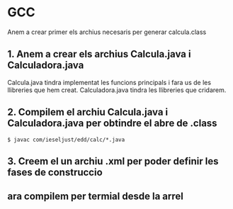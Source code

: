 # GCC
Anem a crear primer els archius necesaris per generar calcula.class

## 1. Anem a crear els archius Calcula.java i Calculadora.java

Calcula.java tindra implementat les funcions principals i fara us de les llibreries que hem creat.
Calculadora.java tindra les llibreries que cridarem.

## 2. Compilem el archiu Calcula.java i Calculadora.java per obtindre el abre de .class

```
$ javac com/ieseljust/edd/calc/*.java
```

## 3. Creem el un archiu .xml per poder definir les fases de construccio

## ara compilem per termial desde la arrel
